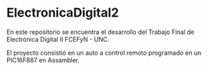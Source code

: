 # ElectronicaDigital2

En este repositorio se encuentra el desarrollo del Trabajo Final de Electrónica Digital II FCEFyN - UNC. 

El proyecto consistió en un auto a control remoto programado en un PIC16F887 en Assambler. 
